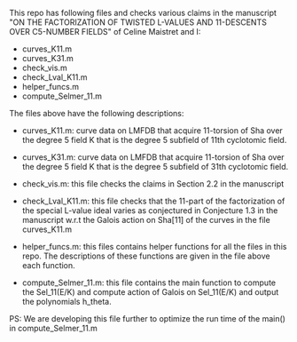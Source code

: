 This repo has following files and checks various claims in the manuscript "ON THE
FACTORIZATION OF TWISTED L-VALUES AND 11-DESCENTS OVER C5-NUMBER FIELDS" of Celine
Maistret and I:

- curves_K11.m
- curves_K31.m
- check_vis.m
- check_Lval_K11.m
- helper_funcs.m
- compute_Selmer_11.m

The files above have the following descriptions:

- curves_K11.m: curve data on LMFDB that acquire 11-torsion of Sha over the degree 5
                field K that is the degree 5 subfield of 11th cyclotomic field.

- curves_K31.m: curve data on LMFDB that acquire 11-torsion of Sha over the degree 5
                field K that is the degree 5 subfield of 31th cyclotomic field.

- check_vis.m:  this file checks the claims in Section 2.2 in the manuscript 

- check_Lval_K11.m: this file checks that the 11-part of the factorization of the
                    special L-value ideal varies as conjectured in Conjecture 1.3 
                    in the manuscript w.r.t the Galois action on Sha[11] of the 
                    curves in the file curves_K11.m

- helper_funcs.m: this files contains helper functions for all the files in this repo.
                  The descriptions of these functions are given in the file above 
                  each function.

- compute_Selmer_11.m: this file contains the main function to compute the Sel_11(E/K)
                       and compute action of Galois on Sel_11(E/K) and output the 
                       polynomials h_theta. 


PS: We are developing this file further to optimize the run time of the main() in
compute_Selmer_11.m
